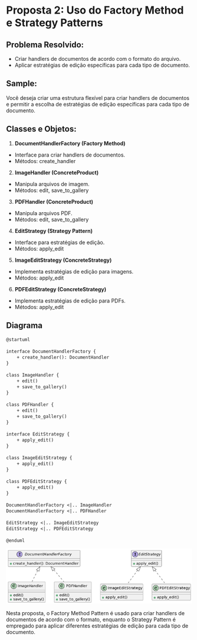 # Proposta 2: Uso do Factory Method e Strategy Patterns

## Problema Resolvido:

- Criar handlers de documentos de acordo com o formato do arquivo.
- Aplicar estratégias de edição específicas para cada tipo de documento.

## Sample:

Você deseja criar uma estrutura flexível para criar handlers de documentos e permitir a escolha de estratégias de edição específicas para cada tipo de documento.

## Classes e Objetos:

1. **DocumentHandlerFactory (Factory Method)**

- Interface para criar handlers de documentos.
- Métodos: create_handler

2. **ImageHandler (ConcreteProduct)**

- Manipula arquivos de imagem.
- Métodos: edit, save_to_gallery

3. **PDFHandler (ConcreteProduct)**

- Manipula arquivos PDF.
- Métodos: edit, save_to_gallery

4. **EditStrategy (Strategy Pattern)**

- Interface para estratégias de edição.
- Métodos: apply_edit

5. **ImageEditStrategy (ConcreteStrategy)**

- Implementa estratégias de edição para imagens.
- Métodos: apply_edit

6. **PDFEditStrategy (ConcreteStrategy)**

- Implementa estratégias de edição para PDFs.
- Métodos: apply_edit

## Diagrama

```
@startuml

interface DocumentHandlerFactory {
    + create_handler(): DocumentHandler
}

class ImageHandler {
    + edit()
    + save_to_gallery()
}

class PDFHandler {
    + edit()
    + save_to_gallery()
}

interface EditStrategy {
    + apply_edit()
}

class ImageEditStrategy {
    + apply_edit()
}

class PDFEditStrategy {
    + apply_edit()
}

DocumentHandlerFactory <|.. ImageHandler
DocumentHandlerFactory <|.. PDFHandler

EditStrategy <|.. ImageEditStrategy
EditStrategy <|.. PDFEditStrategy

@enduml

```

![](media/proposta02.png)

Nesta proposta, o Factory Method Pattern é usado para criar handlers de documentos de acordo com o formato, enquanto o Strategy Pattern é empregado para aplicar diferentes estratégias de edição para cada tipo de documento.
